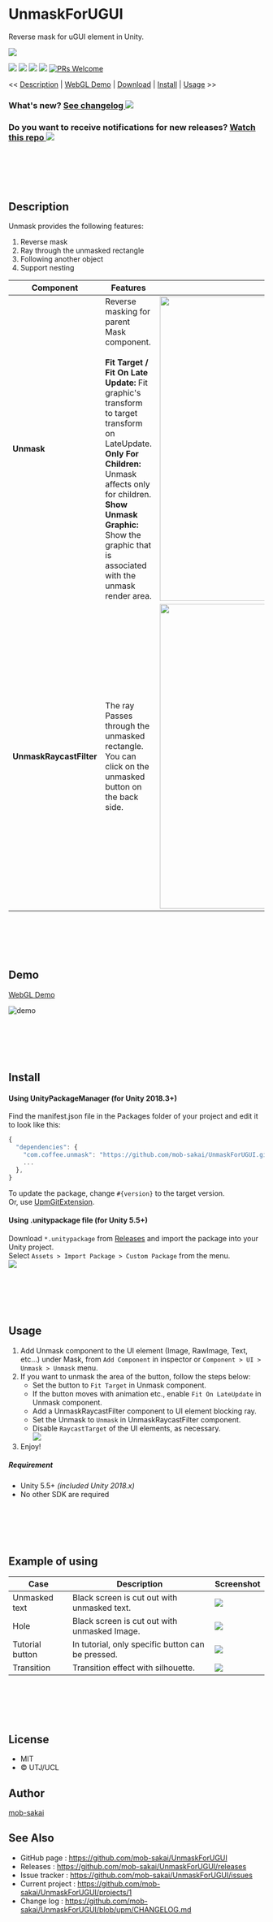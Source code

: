 UnmaskForUGUI
===

Reverse mask for uGUI element in Unity.

![](https://user-images.githubusercontent.com/12690315/51747120-e1d8dc80-20eb-11e9-952e-a67915af1294.png)

[![](https://img.shields.io/github/release/mob-sakai/UnmaskForUGUI.svg?label=latest%20version)](https://github.com/mob-sakai/UnmaskForUGUI/releases)
[![](https://img.shields.io/github/release-date/mob-sakai/UnmaskForUGUI.svg)](https://github.com/mob-sakai/UnmaskForUGUI/releases)
![](https://img.shields.io/badge/unity-5.5%2B-green.svg)
[![](https://img.shields.io/github/license/mob-sakai/UnmaskForUGUI.svg)](https://github.com/mob-sakai/UnmaskForUGUI/blob/upm/LICENSE.txt)
[![PRs Welcome](https://img.shields.io/badge/PRs-welcome-orange.svg)](http://makeapullrequest.com)

<< [Description](#Description) | [WebGL Demo](#demo) | [Download](https://github.com/mob-sakai/UnmaskForUGUI/releases) | [Install](#install) | [Usage](#usage) >>

### What's new? [See changelog ![](https://img.shields.io/github/release-date/mob-sakai/UnmaskForUGUI.svg?label=last%20updated)](https://github.com/mob-sakai/UnmaskForUGUI/blob/upm/CHANGELOG.md)
### Do you want to receive notifications for new releases? [Watch this repo ![](https://img.shields.io/github/watchers/mob-sakai/UnmaskForUGUI.svg?style=social&label=Watch)](https://github.com/mob-sakai/UnmaskForUGUI/subscription)



<br><br><br><br>
## Description

Unmask provides the following features:
1. Reverse mask
2. Ray through the unmasked rectangle
3. Following another object
4. Support nesting

| Component | Features | Screenshot |
|-|-|-|
|**Unmask**|Reverse masking for parent Mask component.<br><br>**Fit Target / Fit On Late Update:** Fit graphic's transform to target transform on LateUpdate.<br>**Only For Children:** Unmask affects only for children.<br>**Show Unmask Graphic:** Show the graphic that is associated with the unmask render area.|<img src="https://user-images.githubusercontent.com/12690315/51745704-0e3e2a00-20e7-11e9-8da8-5abb1c5193bc.png" width="600px">|
|**UnmaskRaycastFilter**|The ray Passes through the unmasked rectangle.<br>You can click on the unmasked button on the back side.|<img src="https://user-images.githubusercontent.com/12690315/51745958-ebf8dc00-20e7-11e9-8cfc-8174e6ab2b7c.png" width="600px">|



<br><br><br><br>
## Demo

[WebGL Demo](http://mob-sakai.github.io/UnmaskForUGUI)

![demo](https://user-images.githubusercontent.com/12690315/46986251-4e296480-d129-11e8-8e3a-2bb0e5fbe533.gif)



<br><br><br><br>
## Install

#### Using UnityPackageManager (for Unity 2018.3+)

Find the manifest.json file in the Packages folder of your project and edit it to look like this:
```js
{
  "dependencies": {
    "com.coffee.unmask": "https://github.com/mob-sakai/UnmaskForUGUI.git#1.1.2",
    ...
  },
}
```
To update the package, change `#{version}` to the target version.  
Or, use [UpmGitExtension](https://github.com/mob-sakai/UpmGitExtension).

#### Using .unitypackage file (for Unity 5.5+)

Download `*.unitypackage` from [Releases](https://github.com/mob-sakai/UnmaskForUGUI/releases) and import the package into your Unity project.  
Select `Assets > Import Package > Custom Package` from the menu.  
![](https://user-images.githubusercontent.com/12690315/46570979-edbb5a00-c9a7-11e8-845d-c5ee279effec.png)



<br><br><br><br>
## Usage

1. Add Unmask component to the UI element (Image, RawImage, Text, etc...) under Mask, from `Add Component` in inspector or `Component > UI > Unmask > Unmask` menu.
2. If you want to unmask the area of the button, follow the steps below:
    * Set the button to `Fit Target` in Unmask component.
    * If the button moves with animation etc., enable `Fit On LateUpdate` in Unmask component.
    * Add a UnmaskRaycastFilter component to UI element blocking ray.
    * Set the Unmask to `Unmask` in UnmaskRaycastFilter component.
    * Disable `RaycastTarget` of the UI elements, as necessary.  
![](https://user-images.githubusercontent.com/12690315/46986095-8a0ffa00-d128-11e8-83ac-9151e2d8635d.gif)
3. Enjoy!


##### Requirement

* Unity 5.5+ *(included Unity 2018.x)*
* No other SDK are required



<br><br><br><br>
## Example of using

| Case | Description |Screenshot |
|-|-|-|
|Unmasked text|Black screen is cut out with unmasked text.|![](https://user-images.githubusercontent.com/12690315/46914021-c6c9dd00-cfd2-11e8-9698-6332bac8fef5.png)|
|Hole|Black screen is cut out with unmasked Image.|![](https://user-images.githubusercontent.com/12690315/46985696-9b580700-d126-11e8-9b4a-3d66180c9562.png)|
|Tutorial button|In tutorial, only specific button can be pressed.|![](https://user-images.githubusercontent.com/12690315/46983810-30560280-d11d-11e8-86d5-b25117740df4.png)|
|Transition|Transition effect with silhouette.|![](https://user-images.githubusercontent.com/12690315/46983811-30560280-d11d-11e8-8d81-b38679cf9970.gif)|



<br><br><br><br>
## License

* MIT
* © UTJ/UCL



## Author

[mob-sakai](https://github.com/mob-sakai)



## See Also

* GitHub page : https://github.com/mob-sakai/UnmaskForUGUI
* Releases : https://github.com/mob-sakai/UnmaskForUGUI/releases
* Issue tracker : https://github.com/mob-sakai/UnmaskForUGUI/issues
* Current project : https://github.com/mob-sakai/UnmaskForUGUI/projects/1
* Change log : https://github.com/mob-sakai/UnmaskForUGUI/blob/upm/CHANGELOG.md
